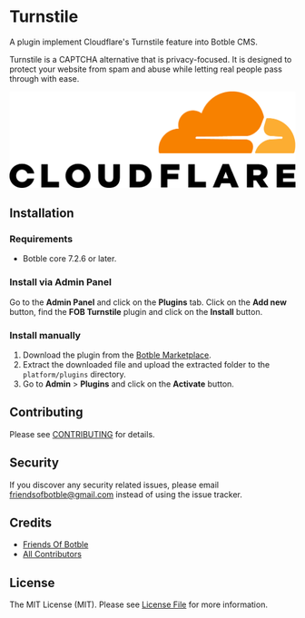 # Turnstile

A plugin implement Cloudflare's Turnstile feature into Botble CMS.

Turnstile is a CAPTCHA alternative that is privacy-focused. It is designed to protect your website from spam and abuse while letting real people pass through with ease.

![Turnstile](./screenshot.png)

## Installation

### Requirements

* Botble core 7.2.6 or later.

### Install via Admin Panel

Go to the **Admin Panel** and click on the **Plugins** tab. Click on the **Add new** button, find the **FOB Turnstile** plugin and click on the **Install** button.

### Install manually

1. Download the plugin from
   the [Botble Marketplace](https://marketplace.botble.com/products/friendsofbotble/turnstile).
2. Extract the downloaded file and upload the extracted folder to the `platform/plugins` directory.
3. Go to **Admin** > **Plugins** and click on the **Activate** button.

## Contributing

Please see [CONTRIBUTING](CONTRIBUTING.md) for details.

## Security

If you discover any security related issues, please email friendsofbotble@gmail.com instead of using the issue tracker.

## Credits

* [Friends Of Botble](https://github.com/FriendsOfBotble)
* [All Contributors](../../contributors)

## License

The MIT License (MIT). Please see [License File](LICENSE) for more information.
